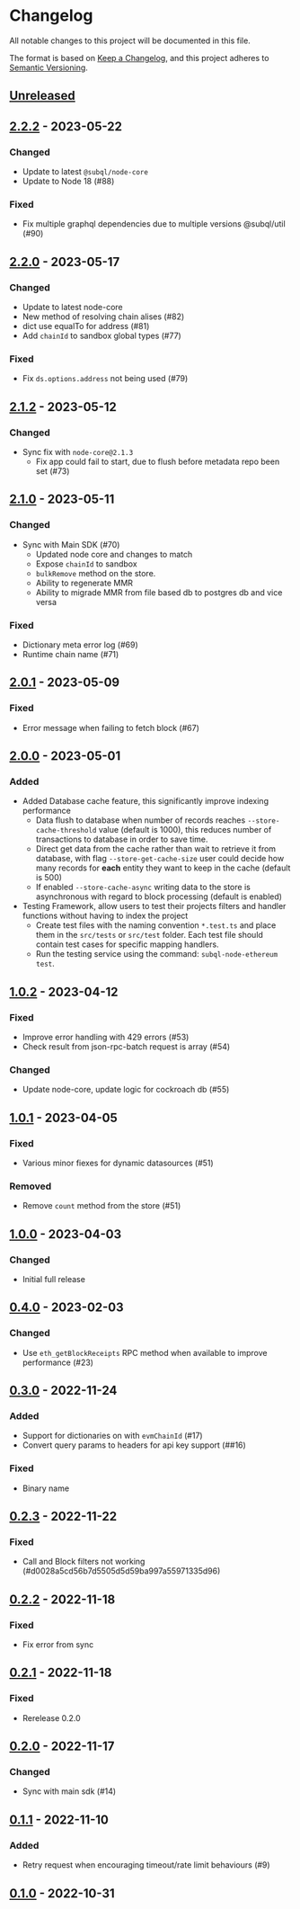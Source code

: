 # Changelog
All notable changes to this project will be documented in this file.

The format is based on [Keep a Changelog](https://keepachangelog.com/en/1.0.0/),
and this project adheres to [Semantic Versioning](https://semver.org/spec/v2.0.0.html).

## [Unreleased]


## [2.2.2] - 2023-05-22
### Changed
- Update to latest `@subql/node-core`
- Update to Node 18 (#88)

### Fixed
- Fix multiple graphql dependencies due to multiple versions @subql/util (#90)

## [2.2.0] - 2023-05-17
### Changed
- Update to latest node-core
- New method of resolving chain alises (#82)
- dict use equalTo for address (#81)
- Add `chainId` to sandbox global types (#77)

### Fixed
- Fix `ds.options.address` not being used (#79)

## [2.1.2] - 2023-05-12
### Changed
- Sync fix with `node-core@2.1.3`
  - Fix app could fail to start, due to flush before metadata repo been set (#73)

## [2.1.0] - 2023-05-11
### Changed
- Sync with Main SDK (#70)
  - Updated node core and changes to match
  - Expose `chainId` to sandbox
  - `bulkRemove` method on the store.
  - Ability to regenerate MMR
  - Ability to migrade MMR from file based db to postgres db and vice versa

### Fixed
- Dictionary meta error log (#69)
- Runtime chain name (#71)

## [2.0.1] - 2023-05-09
### Fixed
- Error message when failing to fetch block (#67)

## [2.0.0] - 2023-05-01
### Added
- Added Database cache feature, this significantly improve indexing performance
  - Data flush to database when number of records reaches `--store-cache-threshold` value (default is 1000), this reduces number of transactions to database in order to save time.
  - Direct get data from the cache rather than wait to retrieve it from database, with flag `--store-get-cache-size` user could decide how many records for **each** entity they want to keep in the cache (default is 500)
  - If enabled `--store-cache-async` writing data to the store is asynchronous with regard to block processing (default is enabled)
- Testing Framework, allow users to test their projects filters and handler functions without having to index the project
  - Create test files with the naming convention `*.test.ts` and place them in the `src/tests` or `src/test` folder. Each test file should contain test cases for specific mapping handlers.
  - Run the testing service using the command: `subql-node-ethereum test`.

## [1.0.2] - 2023-04-12
### Fixed
- Improve error handling with 429 errors (#53)
- Check result from json-rpc-batch request is array (#54)

### Changed
- Update node-core, update logic for cockroach db (#55)

## [1.0.1] - 2023-04-05
### Fixed
- Various minor fiexes for dynamic datasources (#51)

### Removed
- Remove `count` method from the store (#51)

## [1.0.0] - 2023-04-03
### Changed
- Initial full release

## [0.4.0] - 2023-02-03
### Changed
- Use `eth_getBlockReceipts` RPC method when available to improve performance (#23)

## [0.3.0] - 2022-11-24
### Added
- Support for dictionaries on with `evmChainId` (#17)
- Convert query params to headers for api key support (##16)

### Fixed
- Binary name

## [0.2.3] - 2022-11-22
### Fixed
- Call and Block filters not working (#d0028a5cd56b7d5505d5d59ba997a55971335d96)

## [0.2.2] - 2022-11-18
### Fixed
- Fix error from sync

## [0.2.1] - 2022-11-18
### Fixed
- Rerelease 0.2.0

## [0.2.0] - 2022-11-17
### Changed
- Sync with main sdk (#14)

## [0.1.1] - 2022-11-10
### Added
- Retry request when encouraging timeout/rate limit behaviours (#9)

## [0.1.0] - 2022-10-31
[Unreleased]: https://github.com/subquery/subql-ethereum/compare/node/v2.2.2...HEAD
[2.2.2]: https://github.com/subquery/subql-ethereum/compare/node/v2.2.0.../node/v2.2.2
[2.2.0]: https://github.com/subquery/subql-ethereum/compare/node/v2.1.2.../node/v2.2.0
[2.1.2]: https://github.com/subquery/subql-ethereum/compare/node/v2.1.0.../node/v2.1.2
[2.1.0]: https://github.com/subquery/subql-ethereum/compare/node/v2.0.1.../node/v2.1.0
[2.0.1]: https://github.com/subquery/subql-ethereum/compare/node/v2.0.0.../node/v2.0.1
[2.0.0]: https://github.com/subquery/subql-ethereum/compare/node/v1.0.2.../node/v2.0.0
[1.0.2]: https://github.com/subquery/subql-ethereum/compare/node/v1.0.1.../node/v1.0.2
[1.0.1]: https://github.com/subquery/subql-ethereum/compare/node/v1.0.0.../node/v1.0.1
[1.0.0]: https://github.com/subquery/subql-ethereum/compare/node/v0.4.0.../node/v1.0.0
[0.4.0]: https://github.com/subquery/subql-ethereum/compare/node/v0.3.0.../node/v0.4.0
[0.3.0]: https://github.com/subquery/subql-ethereum/compare/node/v0.2.3.../node/v0.3.0
[0.2.3]: https://github.com/subquery/subql-ethereum/compare/node/v0.2.2.../node/v0.2.3
[0.2.2]: https://github.com/subquery/subql-ethereum/compare/node/v0.2.1.../node/v0.2.2
[0.2.1]: https://github.com/subquery/subql-ethereum/compare/node/v0.2.0.../node/v0.2.1
[0.2.0]: https://github.com/subquery/subql-ethereum/compare/node/v0.1.1.../node/v0.2.0
[0.1.1]: https://github.com/subquery/subql-ethereum/compare/node/v0.1.0.../node/v0.1.1
[0.1.0]: https://github.com/subquery/subql-ethereum/tags/v0.1.0

